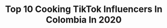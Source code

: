 ---
title: Top 10 Cooking TikTok Influencers In Colombia In 2020
description: >-
  Find top cooking TikTok influencers in Colombia in 2020. Most popular hashtags: #cookinghacks #yoenlafiesta #coronavirus #comedia.
platform: TikTok
profiles:
  - username: "juanselhdk"
    fullname: >-
      Juansehdk
    location: "Colombia"
    followers: 179260
    engagement: 2165
    commentsToLikes: 0.038121
    id: ckan56l18dhik0i78bc1diy1j
    verified: false
    hashtags: "#comedia, #upanddown, #top5, #diadelasmadres"
  - username: "oscartronome"
    fullname: >-
      Oscar Molina
    location: "Colombia"
    followers: 9170
    engagement: 510
    commentsToLikes: 0.042547
    id: cka610gcntdm60i784zwolqgi
    verified: false
    hashtags: "#ohnanachallenge, #frenchtoast, #primerdia, #movies"
  - username: "andreavecy"
    fullname: >-
      Andrea Vecino
    location: "Colombia"
    followers: 19614
    engagement: 579
    commentsToLikes: 0.013509
    id: ckafu2d488d0t0i78vvdii833
    verified: false
    hashtags: "#salchicha, #panqueques, #mini, #arroz"
  - username: "it_ismarie.rainbow"
    fullname: >-
      Mariale López
    location: "Colombia"
    followers: 56607
    engagement: 2274
    commentsToLikes: 0.017903
    id: ck9m117t8d2g60j78j2057w7j
    verified: false
    hashtags: "#cookinghacks, #harrystylesfan, #walls, #liampaynevideos"
  - username: "christopher_officials"
    fullname: >-
      CHRISTOPHEROFFICIALS
    location: "Colombia"
    followers: 106332
    engagement: 399
    commentsToLikes: 0.122209
    id: ckahx717vu0490i78pxtqde4q
    verified: false
    hashtags: "#coronavirus, #cookinghacks, #learnontiktok, #cover"
  - username: "carl_ferre"
    fullname: >-
      Carl Ferre
    location: "Colombia"
    followers: 102811
    engagement: 955
    commentsToLikes: 0.038917
    id: ck9gnfskewk7y0j78esxysam0
    verified: false
    hashtags: "#diomedesdiaz, #tutorial, #coronavirus, #foryoupage"
  - username: "deiner93"
    fullname: >-
      Deiner
    location: "Colombia"
    followers: 49530
    engagement: 954
    commentsToLikes: 0.041659
    id: ck900wj6iasuj0j78p6h3089c
    verified: false
    hashtags: "#lentes, #inalcanzable, #casual, #kardashian"
  - username: "santiago_ortega12"
    fullname: >-
      Santiago_Ortega
    location: "Colombia"
    followers: 12514
    engagement: 1144
    commentsToLikes: 0.041173
    id: ck9nmvsvmmajt0j78en8s7xcl
    verified: false
    hashtags: "#kitchen, #cooking, #cuatentena, #viral"
  - username: "susana_tunes"
    fullname: >-
      susana_tunes
    location: "Colombia"
    followers: 188575
    engagement: 1448
    commentsToLikes: 0.008239
    id: ck8hkd3qbdfc00j78mm9umzkb
    verified: false
    hashtags: "#portadadealbum, #upanddown, #nonstop, #chachacha"
  - username: "linpalaciod"
    fullname: >-
      Linda Palacio D
    location: "Colombia"
    followers: 23121
    engagement: 679
    commentsToLikes: 0.033155
    id: ck9enubn5kuw80j78je6jaues
    verified: false
    hashtags: "#eurotrip, #afro, #flexibility, #champeta"
---